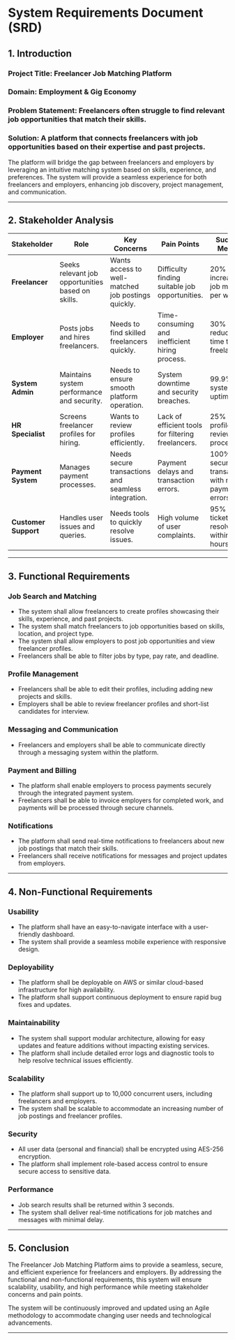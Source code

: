 # **System Requirements Document (SRD)**

## **1. Introduction**

### **Project Title:** Freelancer Job Matching Platform  
### **Domain:** Employment & Gig Economy  
### **Problem Statement:** Freelancers often struggle to find relevant job opportunities that match their skills.  
### **Solution:** A platform that connects freelancers with job opportunities based on their expertise and past projects.

The platform will bridge the gap between freelancers and employers by leveraging an intuitive matching system based on skills, experience, and preferences. The system will provide a seamless experience for both freelancers and employers, enhancing job discovery, project management, and communication.

---

## **2. Stakeholder Analysis**

| **Stakeholder**        | **Role**                                            | **Key Concerns**                                    | **Pain Points**                                        | **Success Metrics**                                      |
|------------------------|-----------------------------------------------------|-----------------------------------------------------|-------------------------------------------------------|---------------------------------------------------------|
| **Freelancer**          | Seeks relevant job opportunities based on skills.   | Wants access to well-matched job postings quickly.   | Difficulty finding suitable job opportunities.        | 20% increase in job matches per week.                   |
| **Employer**            | Posts jobs and hires freelancers.                   | Needs to find skilled freelancers quickly.           | Time-consuming and inefficient hiring process.        | 30% reduction in time to hire freelancers.              |
| **System Admin**        | Maintains system performance and security.          | Needs to ensure smooth platform operation.           | System downtime and security breaches.                | 99.9% system uptime.                                    |
| **HR Specialist**       | Screens freelancer profiles for hiring.             | Wants to review profiles efficiently.                 | Lack of efficient tools for filtering freelancers.    | 25% faster profile review process.                      |
| **Payment System**      | Manages payment processes.                          | Needs secure transactions and seamless integration.  | Payment delays and transaction errors.                | 100% secure transactions with no payment errors.        |
| **Customer Support**    | Handles user issues and queries.                    | Needs tools to quickly resolve issues.               | High volume of user complaints.                       | 95% of tickets resolved within 24 hours.                |

---

## **3. Functional Requirements**

### **Job Search and Matching**
- The system shall allow freelancers to create profiles showcasing their skills, experience, and past projects.
- The system shall match freelancers to job opportunities based on skills, location, and project type.
- The system shall allow employers to post job opportunities and view freelancer profiles.
- Freelancers shall be able to filter jobs by type, pay rate, and deadline.

### **Profile Management**
- Freelancers shall be able to edit their profiles, including adding new projects and skills.
- Employers shall be able to review freelancer profiles and short-list candidates for interview.

### **Messaging and Communication**
- Freelancers and employers shall be able to communicate directly through a messaging system within the platform.

### **Payment and Billing**
- The platform shall enable employers to process payments securely through the integrated payment system.
- Freelancers shall be able to invoice employers for completed work, and payments will be processed through secure channels.

### **Notifications**
- The platform shall send real-time notifications to freelancers about new job postings that match their skills.
- Freelancers shall receive notifications for messages and project updates from employers.

---

## **4. Non-Functional Requirements**

### **Usability**
- The platform shall have an easy-to-navigate interface with a user-friendly dashboard.
- The system shall provide a seamless mobile experience with responsive design.

### **Deployability**
- The platform shall be deployable on AWS or similar cloud-based infrastructure for high availability.
- The platform shall support continuous deployment to ensure rapid bug fixes and updates.

### **Maintainability**
- The system shall support modular architecture, allowing for easy updates and feature additions without impacting existing services.
- The platform shall include detailed error logs and diagnostic tools to help resolve technical issues efficiently.

### **Scalability**
- The platform shall support up to 10,000 concurrent users, including freelancers and employers.
- The system shall be scalable to accommodate an increasing number of job postings and freelancer profiles.

### **Security**
- All user data (personal and financial) shall be encrypted using AES-256 encryption.
- The platform shall implement role-based access control to ensure secure access to sensitive data.

### **Performance**
- Job search results shall be returned within 3 seconds.
- The system shall deliver real-time notifications for job matches and messages with minimal delay.

---

## **5. Conclusion**

The Freelancer Job Matching Platform aims to provide a seamless, secure, and efficient experience for freelancers and employers. By addressing the functional and non-functional requirements, this system will ensure scalability, usability, and high performance while meeting stakeholder concerns and pain points.

The system will be continuously improved and updated using an Agile methodology to accommodate changing user needs and technological advancements.

---


